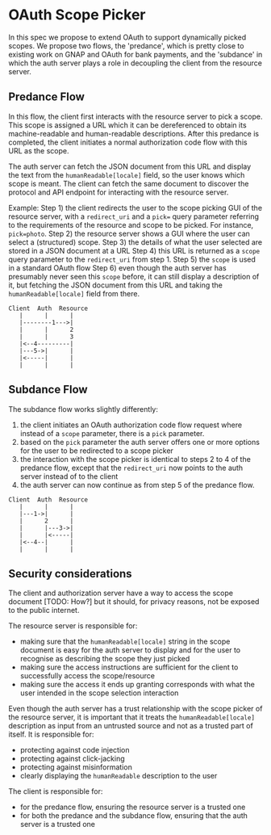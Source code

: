 # OAuth Scope Picker

In this spec we propose to extend OAuth to support dynamically picked scopes. We propose two flows,
the 'predance', which is pretty close to existing work on GNAP and OAuth for bank payments, and the 'subdance' in which the auth server plays a role in decoupling the client from the resource server.

## Predance Flow
In this flow, the client first interacts with the resource server to pick a scope. This scope is assigned a URL which it can be dereferenced to obtain its machine-readable and human-readable descriptions. After this predance is completed, the client initiates a normal authorization code flow with this URL as the scope.

The auth server can fetch the JSON document from this URL and display the text from the `humanReadable[locale]` field, so the user knows which scope is meant. The client can fetch the same document to discover the protocol and API endpoint for interacting with the resource server.

Example:
Step 1) the client redirects the user to the scope picking GUI of the resource server, with a `redirect_uri` and a `pick=` query parameter referring to the requirements of the resource and scope to be picked. For instance, `pick=photo`.
Step 2) the resource server shows a GUI where the user can select a (structured) scope.
Step 3) the details of what the user selected are stored in a JSON document at a URL
Step 4) this URL is returned as a `scope` query parameter to the `redirect_uri` from step 1.
Step 5) the `scope` is used in a standard OAuth flow
Step 6) even though the auth server has presumably never seen this `scope` before, it can still
display a description of it, but fetching the JSON document from this URL and taking the `humanReadable[locale]` field from there.

```
Client  Auth  Resource
   |      |      |
   |--------1--->|
   |      |      2
   |      |      3
   |<--4---------|
   |---5->|      |
   |<-----|      |
   |      |      |
```


## Subdance Flow
The subdance flow works slightly differently:
1) the client initiates an OAuth authorization code flow request where instead of a `scope` parameter, there is a `pick` parameter.
2) based on the `pick` parameter the auth server offers one or more options for the user to be redirected to a scope picker
3) the interaction with the scope picker is identical to steps 2 to 4 of the predance flow, except that the `redirect_uri` now points to the auth server instead of to the client
4) the auth server can now continue as from step 5 of the predance flow.

```
Client  Auth  Resource
   |      |      |
   |---1->|      |
   |      2      |
   |      |---3->|
   |      |<-----|
   |<--4--|      |
   |      |      |
```

## Security considerations
The client and authorization server have a way to access the scope document [TODO: How?] but it should, for privacy reasons, not be exposed to the public internet.

The resource server is responsible for:
* making sure that the `humanReadable[locale]` string in the scope document is easy for the auth server to display and for the user to recognise as describing the scope they just picked
* making sure the access instructions are sufficient for the client to successfully access the scope/resource
* making sure the access it ends up granting corresponds with what the user intended in the scope selection interaction

Even though the auth server has a trust relationship with the scope picker of the resource server, it is important that it treats the `humanReadable[locale]` description as input from an untrusted source and not as a trusted part of itself. It is responsible for:
* protecting against code injection
* protecting against click-jacking
* protecting against misinformation
* clearly displaying the `humanReadable` description to the user

The client is responsible for:
* for the predance flow, ensuring the resource server is a trusted one
* for both the predance and the subdance flow, ensuring that the auth server is a trusted one